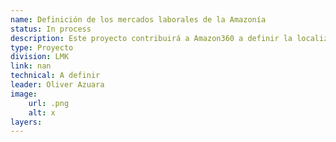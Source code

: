 ```yaml
---
name: Definición de los mercados laborales de la Amazonía
status: In process
description: Este proyecto contribuirá a Amazon360 a definir la localización y principales indicadores de los empleos contemplados en la región amazónica
type: Proyecto
division: LMK
link: nan
technical: A definir
leader: Oliver Azuara
image: 
    url: .png
    alt: x
layers:
---
```

    